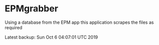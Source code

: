 # EPMgrabber
Using a database from the EPM app this application scrapes the files as required


Latest backup: Sun Oct 6 04:07:01 UTC 2019
